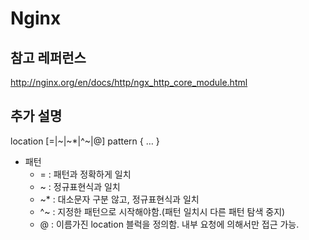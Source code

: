 # Nginx

## 참고 레퍼런스

http://nginx.org/en/docs/http/ngx_http_core_module.html

## 추가 설명

location [=|~|~*|^~|@] pattern { … }

* 패턴
  * =  : 패턴과 정확하게 일치
  * ~  : 정규표현식과 일치
  * ~* : 대소문자 구분 않고, 정규표현식과 일치
  * ^~ : 지정한 패턴으로 시작해야함.(패턴 일치시 다른 패턴 탐색 중지)
  * @  : 이름가진 location 블럭을 정의함. 내부 요청에 의해서만 접근 가능.